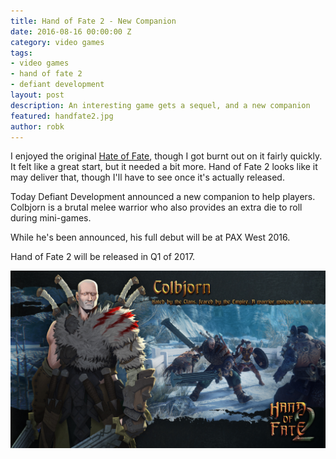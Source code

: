 ```yaml
---
title: Hand of Fate 2 - New Companion
date: 2016-08-16 00:00:00 Z
category: video games
tags:
- video games
- hand of fate 2
- defiant development
layout: post
description: An interesting game gets a sequel, and a new companion
featured: handfate2.jpg
author: robk
---
```


I enjoyed the original [Hate of Fate](http://www.purplepawn.com/2014/08/second-lookhand-of-fate/), though I got burnt out on it fairly quickly. It felt like a great start, but it needed a bit more. Hand of Fate 2 looks like it may deliver that, though I'll have to see once it's actually released.

Today Defiant Development announced a new companion to help players. Colbjorn is a brutal melee warrior who also provides an extra die to roll during mini-games.

While he's been announced, his full debut will be at PAX West 2016.

Hand of Fate 2 will be released in Q1 of 2017.

![Colbjorn Promo](/images/handfate2/Colbjorn_Promo.jpg)

